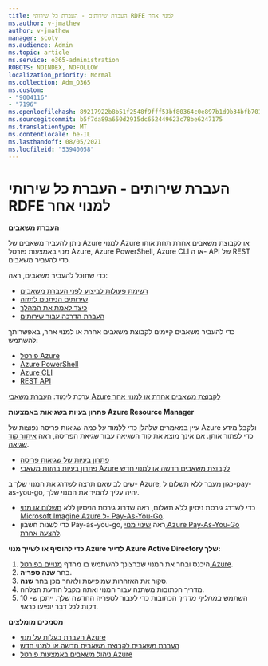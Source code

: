 ```yaml
---
title: העברת שירותים - העברת כל שירותי RDFE למנוי אחר
ms.author: v-jmathew
author: v-jmathew
manager: scotv
ms.audience: Admin
ms.topic: article
ms.service: o365-administration
ROBOTS: NOINDEX, NOFOLLOW
localization_priority: Normal
ms.collection: Adm_O365
ms.custom:
- "9004116"
- "7196"
ms.openlocfilehash: 89217922b8b51f2548f9fff53bf80364c0e897b1d9b34bfb7016f0b0f197cf17
ms.sourcegitcommit: b5f7da89a650d2915dc652449623c78be6247175
ms.translationtype: MT
ms.contentlocale: he-IL
ms.lasthandoff: 08/05/2021
ms.locfileid: "53940058"
---
```

# <a name="transfer-services---move-all-rdfe-services-to-another-subscription"></a>העברת שירותים - העברת כל שירותי RDFE למנוי אחר

**העברת משאבים**

ניתן להעביר משאבים של Azure למנוי Azure או לקבוצת משאבים אחרת תחת אותו מנוי באמצעות פורטל Azure, Azure PowerShell, Azure CLI או ה- API של REST כדי להעביר משאבים.

כדי שתוכל להעביר משאבים, ראה:

- [רשימת פעולות לביצוע לפני העברת משאבים](https://docs.microsoft.com/azure/azure-resource-manager/resource-group-move-resources?WT.mc_id=Portal-Microsoft_Azure_Support#checklist-before-moving-resources)
- [שירותים הניתנים לתזזה](https://docs.microsoft.com/azure/azure-resource-manager/move-support-resources?WT.mc_id=Portal-Microsoft_Azure_Support)
- [כיצד לאמת את המהלך](https://docs.microsoft.com/azure/azure-resource-manager/resource-group-move-resources?WT.mc_id=Portal-Microsoft_Azure_Support#validate-move)
- [העברת הדרכה עבור שירותים](https://docs.microsoft.com/azure/azure-resource-manager/move-limitations/app-service-move-limitations?WT.mc_id=Portal-Microsoft_Azure_Support)

כדי להעביר משאבים קיימים לקבוצת משאבים אחרת או למנוי אחר, באפשרותך להשתמש:

- [פורטל Azure](https://docs.microsoft.com/azure/azure-resource-manager/resource-group-move-resources?WT.mc_id=Portal-Microsoft_Azure_Support#use-the-portal)
- [Azure PowerShell](https://docs.microsoft.com/azure/azure-resource-manager/resource-group-move-resources?WT.mc_id=Portal-Microsoft_Azure_Support#use-azure-powershell)
- [Azure CLI](https://docs.microsoft.com/azure/azure-resource-manager/resource-group-move-resources?WT.mc_id=Portal-Microsoft_Azure_Support#use-azure-cli)
- [REST API](https://docs.microsoft.com/azure/azure-resource-manager/resource-group-move-resources?WT.mc_id=Portal-Microsoft_Azure_Support#use-rest-api)

ערכת לימוד: [העברת משאבי Azure לקבוצת משאבים אחרת או למנוי אחר](https://docs.microsoft.com/azure/azure-resource-manager/resource-manager-tutorial-move-resources)

**פתרון בעיות בשגיאות באמצעות Azure Resource Manager**

עיין במאמרים שלהלן כדי ללמוד על כמה שגיאות פריסה נפוצות של Azure ולקבל מידע כדי לפתור אותן. אם אינך מוצא את קוד השגיאה עבור שגיאת הפריסה, ראה [איתור קוד שגיאה](https://docs.microsoft.com/azure/azure-resource-manager/resource-manager-common-deployment-errors?WT.mc_id=Portal-Microsoft_Azure_Support#find-error-code).

- [פתרון בעיות של שגיאות פריסה](https://docs.microsoft.com/azure/azure-resource-manager/resource-manager-common-deployment-errors)
- [פתרון בעיות בהזזת משאבי Azure לקבוצת משאבים חדשה או למנוי חדש](https://docs.microsoft.com/azure/azure-resource-manager/troubleshoot-move)

שים לב שאם תרצה לשדרג את המנוי שלך ב- Azure, כגון מעבר ללא תשלום ל-pay-as-you-go, יהיה עליך להמיר את המנוי שלך.

- כדי לשדרג גירסת ניסיון ללא תשלום, ראה שדרוג גירסת הניסיון ללא [תשלום או מנוי Microsoft Imagine Azure ל- Pay-As-You-Go](https://docs.microsoft.com/azure/billing/billing-upgrade-azure-subscription).
- כדי לשנות חשבון Pay-as-you-go, ראה [שינוי מנוי Azure Pay-As-You-Go להצעה אחרת](https://docs.microsoft.com/azure/billing/billing-how-to-switch-azure-offer).

**כדי להוסיף או לשייך מנוי Azure לדייר Azure Active Directory שלך:**

1. היכנס ובחר את המנוי שברצונך להשתמש בו מהדף [מנויים בפורטל Azure](https://portal.azure.com/#blade/Microsoft_Azure_Billing/SubscriptionsBlade).
2. בחר **שנה ספריה**.
3. סקור את האזהרות שמופיעות ולאחר מכן בחר **שנה**.
4. מדריך הכתובות משתנה עבור המנוי ואתה מקבל הודעת הצלחה.
5. השתמש *במחליף מדריך* הכתובות כדי לעבור לספריה החדשה שלך. ייתכן ש- 10 דקות לכל דבר יופיעו כראוי.

**מסמכים מומלצים**

- [העברת בעלות על מנוי Azure](https://docs.microsoft.com/azure/billing-subscription-transfer)
- [העברת משאבים לקבוצת משאבים חדשה או למנוי חדש](https://docs.microsoft.com/azure/azure-resource-manager/resource-group-move-resources)
- [ניהול משאבים באמצעות פורטל Azure](https://docs.microsoft.com/azure/azure-resource-manager/resource-group-portal)
